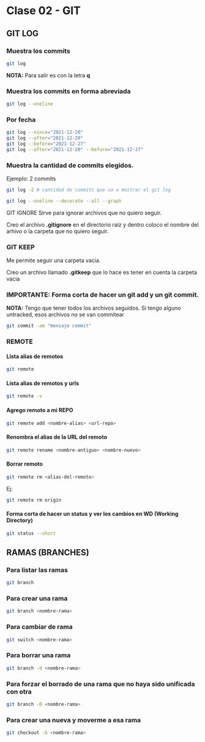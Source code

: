 # Clase 02 - GIT

## GIT LOG

### Muestra los commits

```sh
git log
```

**NOTA:** Para salir es con la letra **q**

### Muestra los commits en forma abreviada

```sh
git log --oneline
```

### Por fecha

```sh
git log --since="2021-12-20"
git log --after="2021-12-20"
git log --before="2021-12-27"
git log --after="2021-12-20" --before="2021-12-27"
```

### Muestra la cantidad de commits elegidos.

Ejemplo: 2 commits

```sh
git log -2 # cantidad de commits que va a mostrar el git log
```

```sh
git log --oneline --decorate --all --graph
```

GIT IGNORE
Sirve para ignorar archivos que no quiero seguir.

Creo el archivo **.gitignore** en el directorio raíz y dentro coloco el nombre del arhivo o la carpeta que no quiero seguir.

### GIT KEEP

Me permite seguir una carpeta vacia.

Creo un archivo llamado **.gitkeep** que lo hace es tener en cuenta la carpeta vacia

### IMPORTANTE: Forma corta de hacer un git add y un git commit.

**NOTA:** Tengo que tener todos los archivos seguidos. Si tengo alguno untracked, esos archivos no se van commitear

```sh
git commit -am "mensaje commit"
```

### REMOTE

#### Lista alias de remotos

```sh
git remote
```

#### Lista alias de remotos y urls

```sh
git remote -v
```

#### Agrego remoto a mi REPO

```sh
git remote add <nombre-alias> <url-repo>
```

#### Renombra el alias de la URL del remoto

```sh
git remote rename <nombre-antiguo> <nombre-nuevo>
```

#### Borrar remoto

```sh
git remote rm <alias-del-remoto>
```

Ej:

```sh
git remote rm origin
```

#### Forma corta de hacer un status y ver los cambios en WD (Working Directory)

```sh
git status --short
```

## RAMAS (BRANCHES)

### Para listar las ramas

```sh
git branch
```

### Para crear una rama

```sh
git branch <nombre-rama>
```

### Para cambiar de rama

```sh
git switch <nombre-rama>
```

### Para borrar una rama

```sh
git branch -d <nombre-rama>
```

### Para forzar el borrado de una rama que no haya sido unificada con otra

```sh
git branch -D <nombre-rama>
```

### Para crear una nueva y moverme a esa rama

```sh
git checkout -b <nombre-rama>
```
